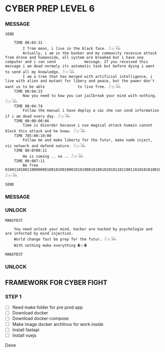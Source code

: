 # CYBER PREP LEVEL 6

### MESSAGE

    SEND
        
        TIME 00:03:31
            I from moon, i live in the black face. 𓁢𓁿𓅒
            Actually, i am in the bunker and my community recevive attack from drone and humanoide, all system are breaked but i have one computer and i can send             message. If you received this message i am dead normaly its automatic task but before dying i want to send all my knowledge. 𓁢𓁿𓅒
            I am a tree that has merged with artificial intelligence, i live with alien and mutant for libery and peace, but the power don't want us to be able               to live free. 𓁢𓁿𓅒
        TIME 00:04:23
            Now you need to kow you can jailbreak your mind with nothing. 𓁢𓁿𓅒
        TIME 00:04:74
            Follow the manual i have deploy a c&c she can send information if i am dead every day. 𓁢𓁿𓅒
        TIME 00:00:00:66
            Time is disorder because i use magical attack humain cannot block this attack and he know. 𓁢𓁿𓅒
        TIME 785:00:10:00
            Follow me and make liberty for the futur, make node inject, viz network and defend nature. 𓁢𓁿𓅒
        TIME 00:0700:11
            He is coming .. no .. 𓁢𓁿𓅒
        TIME 00:087:11
            Be free 010011010011000000010010100100010101000101001010101101100110101010100100100101010000101001010010101011010100101101001010101001 𓁢𓁿𓅒
    
    SEND 

### MESSAGE 



### UNLOCK

    MANIFEST

        You need unlock your mind, hacker are hacked by psychologie and are infected by mind injection.
        World change fast be prep for the futur. 𓁢𓁿𓅒
        With nothing make everything �𓁿�

    MANIFEST

### UNLOCK


## FRAMEWORK FOR CYBER FIGHT

### STEP 1 

  - [ ] Need make folder for pre prod app 
  - [ ] Download docker 
  - [ ] Download docker-compose
  - [ ] Make image docker archlinux for work inside
  - [ ] Install fastapi
  - [ ] Install vuejs
    
Done



